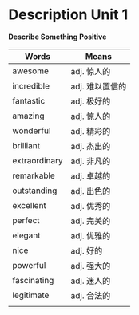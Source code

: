 # Description Unit 1

**Describe Something Positive**

| Words         | Means           |
| ------------- | --------------- |
| awesome       | adj. 惊人的     |
| incredible    | adj. 难以置信的 |
| fantastic     | adj. 极好的     |
| amazing       | adj. 惊人的     |
| wonderful     | adj. 精彩的     |
| brilliant     | adj. 杰出的     |
| extraordinary | adj. 非凡的     |
| remarkable    | adj. 卓越的     |
| outstanding   | adj. 出色的     |
| excellent     | adj. 优秀的     |
| perfect       | adj. 完美的     |
| elegant       | adj. 优雅的     |
| nice          | adj. 好的       |
| powerful      | adj. 强大的     |
| fascinating   | adj. 迷人的     |
| legitimate    | adj. 合法的     |
|               |                 |




